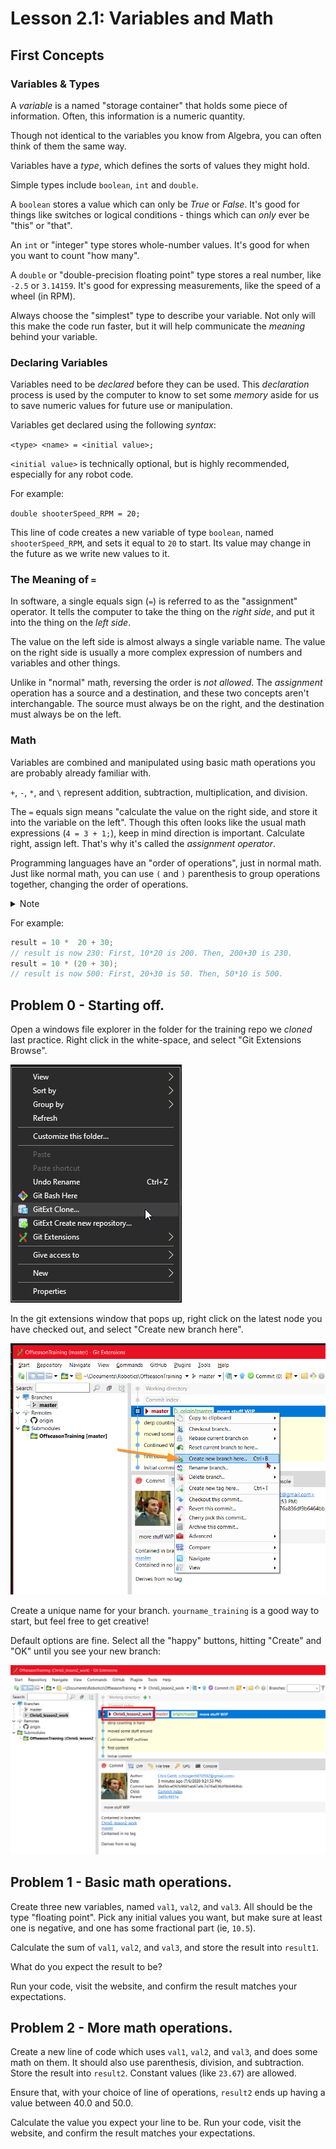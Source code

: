 
# Lesson 2.1: Variables and Math

## First Concepts

### Variables & Types

A _variable_ is a named "storage container" that holds some piece of information. Often, this information is a numeric quantity.

Though not identical to the variables you know from Algebra, you can often think of them the same way.

Variables have a _type_, which defines the sorts of values they might hold.

Simple types include `boolean`, `int` and `double`. 

A `boolean` stores a value which can only be _True_ or _False_. It's good for things like switches or logical conditions - things which can _only_ ever be "this" or "that".

An `int` or "integer" type stores whole-number values. It's good for when you want to count "how many".

A `double` or "double-precision floating point" type stores a real number, like `-2.5` or `3.14159`. It's good for expressing measurements, like the speed of a wheel (in RPM). 

Always choose the "simplest" type to describe your variable. Not only will this make the code run faster, but it will help communicate the _meaning_ behind your variable. 

### Declaring Variables

Variables need to be _declared_ before they can be used. This _declaration_ process is used by the computer to know to set some _memory_ aside for us to save numeric values for future use or manipulation.

Variables get declared using the following _syntax_:

`<type> <name> = <initial value>;`

`<initial value>` is technically optional, but is highly recommended, especially for any robot code.

For example:

`double shooterSpeed_RPM = 20;`

This line of code creates a new variable of type `boolean`, named `shooterSpeed_RPM`, and sets it equal to `20` to start. Its value may change in the future as we write new values to it.

### The Meaning of `=`

In software, a single equals sign (`=`) is referred to as the "assignment" operator. It tells the computer to take the thing on the _right side_, and put it into the thing on the _left side_.

The value on the left side is almost always a single variable name. The value on the right side is usually a more complex expression of numbers and variables and other things.

Unlike in "normal" math, reversing the order is _not allowed_. The _assignment_ operation has a source and a destination, and these two concepts aren't interchangable. The source must always be on the right, and the destination must always be on the left.

### Math 

Variables are combined and manipulated using basic math operations you are probably already familiar with.

`+`, `-`, `*`, and `\` represent addition, subtraction, multiplication, and division.

The `=` equals sign means "calculate the value on the right side, and store it into the variable on the left". Though this often looks like the usual math expressions (`4 = 3 + 1;`), keep in mind direction is important. Calculate right, assign left. That's why it's called the _assignment operator_.

Programming languages have an "order of operations", just in normal math. Just like normal math, you can use `(` and `)` parenthesis to group operations together, changing the order of operations.


<details>
<summary> Note</summary>
Chris learned the acronym PEMDAS (pronounced "paehm-dahs") to describe the Math order of operations. (Parenthesis, then exponentiation, then multiplication, then division, then addition, then subtraction). Chris also learned the trigonometric ratios and functions with the pneumonic not as our Native American friend SOH-CAH-TOA, but as "Some Old Hippie Caught Another Hippie Tripping On Acid" This explains a lot about Chris. We'll assume none of these are commonly-used pneumonics, and avoid their usage. But if you happen to know them, well, you can assume you'll turn out like Chris.
</details>


For example:

```java
result = 10 *  20 + 30;  
// result is now 230: First, 10*20 is 200. Then, 200+30 is 230.
result = 10 * (20 + 30); 
// result is now 500: First, 20+30 is 50. Then, 50*10 is 500.
```

## Problem 0 - Starting off.

Open a windows file explorer in the folder for the training repo we _cloned_ last practice. Right click in the white-space, and select "Git Extensions Browse".

![](doc/gitext_clone.png)

In the git extensions window that pops up, right click on the latest node you have checked out, and select "Create new branch here".

![](doc/gitext_new_branch.png)

Create a unique name for your branch. `yourname_training` is a good way to start, but feel free to get creative!

Default options are fine. Select all the "happy" buttons, hitting "Create" and "OK" until you see your new branch:

![](doc/gitext_new_branch_created.png)

## Problem 1 - Basic math operations.

Create three new variables, named `val1`, `val2`, and `val3`. All should be the type "floating point". Pick any initial values you want, but make sure at least one is negative, and one has some fractional part (ie, `10.5`).

Calculate the sum of `val1`, `val2`, and `val3`, and store the result into `result1`. 

What do you expect the result to be?

Run your code, visit the website, and confirm the result matches your expectations.

## Problem 2 - More math operations.

Create a new line of code which uses `val1`, `val2`, and `val3`, and does some math on them. It should also use parenthesis, division, and subtraction. Store the result into `result2`. Constant values (like `23.67`) are allowed.

Ensure that, with your choice of line of operations, `result2` ends up having a value between 40.0 and 50.0.

Calculate the value you expect your line to be. Run your code, visit the website, and confirm the result matches your expectations.
